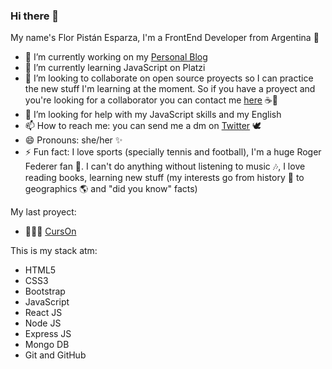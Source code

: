 ### Hi there 👋

My name's Flor Pistán Esparza, I'm a FrontEnd Developer from Argentina 🌈


- 🔭 I’m currently working on my [Personal Blog](https://github.com/florpistan/blog-personal)
- 🌱 I’m currently learning JavaScript on Platzi
- 👯 I’m looking to collaborate on open source proyects so I can practice the new stuff I'm learning at the moment. So if you have a proyect and you're looking for a collaborator you can contact me [here](https://twitter.com/flopi_es) ☕💬
- 🤔 I’m looking for help with my JavaScript skills and my English
- 📫 How to reach me: you can send me a dm on [Twitter](https://twitter.com/flopi_es) 🕊
- 😄 Pronouns: she/her ✨
- ⚡ Fun fact: I love sports (specially tennis and football), I'm a huge Roger Federer fan 🎾. I can't do anything without listening to music 🎶, I love reading books, learning new stuff (my interests go from history 📁 to geographics 🌎 and "did you know" facts)

My last proyect:
- 👩🏻‍💻 [CursOn](https://github.com/RollingTeam/ProyectoCurson)

This is my stack atm:
- HTML5
- CSS3
- Bootstrap
- JavaScript
- React JS
- Node JS
- Express JS
- Mongo DB
- Git and GitHub
